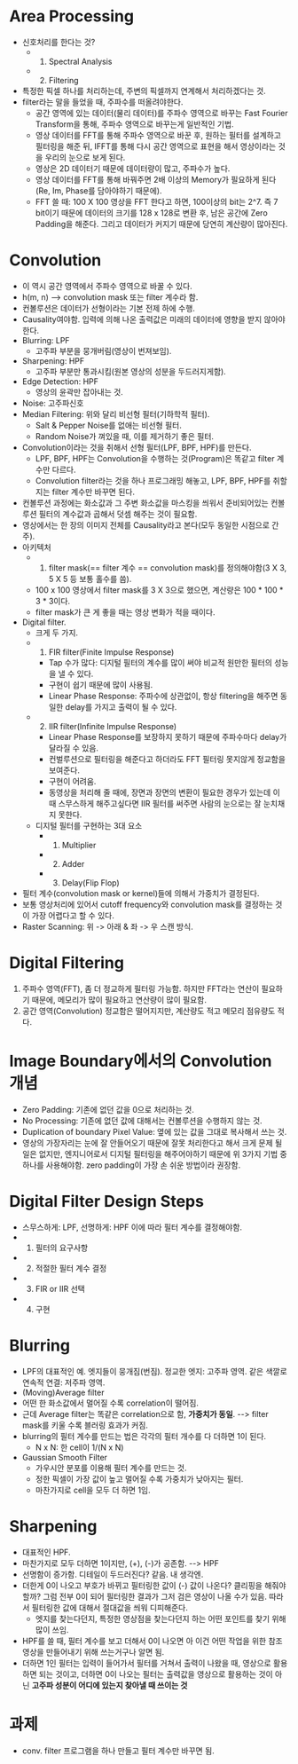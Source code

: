 # Area Processing
- 신호처리를 한다는 것?
    - 1. Spectral Analysis
    - 2. Filtering
- 특정한 픽셀 하나를 처리하는데, 주변의 픽셀까지 연계해서 처리하겠다는 것.
- filter라는 말을 들었을 때, 주파수를 떠올려야한다.
  - 공간 영역에 있는 데이터(물리 데이터)를 주파수 영역으로 바꾸는 Fast Fourier Transform을 통해, 주파수 영역으로 바꾸는게 일반적인 기법.
  - 영상 데이터를 FFT를 통해  주파수 영역으로 바꾼 후, 원하는 필터를 설계하고 필터링을 해준 뒤, IFFT를 통해 다시 공간 영역으로 표현을 해서 영상이라는 것을 우리의 눈으로 보게 된다.
  - 영상은 2D 데이터기 때문에 데이터량이 많고, 주파수가 높다.
  - 영상 데이터를 FFT를 통해 바꿔주면 2배 이상의 Memory가 필요하게 된다(Re, Im, Phase를 담아야하기 때문에).
  - FFT 쓸 때: 100 X 100 영상을 FFT 한다고 하면, 100이상의 bit는 2^7. 즉 7 bit이기 때문에 데이터의 크기를 128 x 128로 변환 후, 남은 공간에 Zero Padding을 해준다. 그리고 데이터가 커지기 때문에 당연히 계산량이 많아진다. 
# **Convolution**
- 이 역시 공간 영역에서 주파수 영역으로 바꿀 수 있다.
- h(m, n) --> convolution mask 또는 filter 계수라 함.
- 컨볼루션은 데이터가 선형이라는 기본 전제 하에 수행.
- Causality여야함. 입력에 의해 나온 출력값은 미래의 데이터에 영향을 받지 않아야한다.
- Blurring: LPF
  - 고주파 부분을 뭉개버림(영상이 번져보임).
- Sharpening: HPF
  - 고주파 부분만 통과시킴(원본 영상의 성분을 두드러지게함).
- Edge Detection: HPF
  - 영상의 윤곽만 잡아내는 것.
- Noise: 고주파신호
- Median Filtering: 위와 달리 비선형 필터(기하학적 필터).
  - Salt & Pepper Noise를 없애는 비선형 필터.
  - Random Noise가 껴있을 때, 이를 제거하기 좋은 필터.
- Convolution이라는 것을 취해서 선형 필터(LPF, BPF, HPF)를 만든다.
  - LPF, BPF, HPF는 Convolution을 수행하는 것(Program)은 똑같고 filter 계수만 다르다.
  - Convolution filter라는 것을 하나 프로그래밍 해놓고, LPF, BPF, HPF를 취할지는 filter 계수만 바꾸면 된다. 
- 컨볼루션 과정에는 화소값과 그 주변 화소값을 마스킹을 씌워서 준비되어있는 컨볼루션 필터의 계수값과 곱해서 덧셈 해주는 것이 필요함.
- 영상에서는 한 장의 이미지 전체를 Causality라고 본다(모두 동일한 시점으로 간주).
- 아키텍처
    - 1. filter mask(== filter 계수 == convolution mask)를 정의해야함(3 X 3, 5 X 5 등 보통 홀수를 씀).
    - 100 x 100 영상에서 filter mask를 3 X 3으로 했으면, 계산량은 100 * 100 * 3 * 3이다.
    - filter mask가 큰 게 좋을 때는 영상 변화가 적을 때이다.
- Digital filter.
    - 크게 두 가지.
    - 1. FIR filter(Finite Impulse Response)
        - Tap 수가 많다: 디지털 필터의 계수를 많이 써야 비교적 원만한 필터의 성능을 낼 수 있다.
        - 구현이 쉽기 때문에 많이 사용됨.
        - Linear Phase Response: 주파수에 상관없이, 항상 filtering을 해주면 동일한 delay를 가지고 출력이 될 수 있다.
    - 2. IIR filter(Infinite Impulse Response)
        - Linear Phase Response를 보장하지 못하기 때문에 주파수마다 delay가 달라질 수 있음.
        - 컨벌루션으로 필터링을 해준다고 하더라도 FFT 필터링 못지않게 정교함을 보여준다.
        - 구현이 어려움.
        - 동영상을 처리해 줄 때에, 장면과 장면의 변환이 필요한 경우가 있는데 이 때 스무스하게 해주고싶다면 IIR 필터를 써주면 사람의 눈으로는 잘 눈치채지 못한다.
    - 디지털 필터를 구현하는 3대 요소
        - 1. Multiplier
        - 2. Adder
        - 3. Delay(Flip Flop)
- 필터 계수(convolution mask or kernel)들에 의해서 가중치가 결정된다.
- 보통 영상처리에 있어서 cutoff frequency와 convolution mask를 결정하는 것이 가장 어렵다고 할 수 있다.
- Raster Scanning: 위 -> 아래 & 좌 -> 우 스캔 방식.
# Digital Filtering
1. 주파수 영역(FFT), 좀 더 정교하게 필터링 가능함. 하지만 FFT라는 연산이 필요하기 때문에, 메모리가 많이 필요하고 연산량이 많이 필요함.
2. 공간 영역(Convolution) 정교함은 떨어지지만, 계산량도 적고 메모리 점유량도 적다.
# Image Boundary에서의 Convolution 개념
- Zero Padding: 기존에 없던 값을 0으로 처리하는 것.
- No Processing: 기존에 없던 값에 대해서는 컨볼루션을 수행하지 않는 것.
- Duplication of boundary Pixel Value: 옆에 있는 값을 그대로 복사해서 쓰는 것.
- 영상의 가장자리는 눈에 잘 안들어오기 때문에 잘못 처리한다고 해서 크게 문제 될 일은 없지만, 엔지니어로서 디지털 필터링을 해주어야하기 때문에 위 3가지 기법 중 하나를 사용해야함. zero padding이 가장 손 쉬운 방법이라 권장함.
# Digital Filter Design Steps
- 스무스하게: LPF, 선명하게: HPF 이에 따라 필터 계수를 결정해야함.
- 1. 필터의 요구사항
- 2. 적절한 필터 계수 결정
- 3. FIR or IIR 선택 
- 4. 구현

# Blurring
- LPF의 대표적인 예. 엣지들이 뭉개짐(번짐). 정교한 엣지: 고주파 영역. 같은 색깔로 연속적 연결: 저주파 영역.
- (Moving)Average filter
- 어떤 한 화소값에서 멀어질 수록 correlation이 떨어짐.
- 근데 Average filter는 똑같은 correlation으로 함, **가중치가 동일**. --> filter mask를 키울 수록 블러링 효과가 커짐.
- blurring의 필터 계수를 만드는 법은 각각의 필터 개수를 다 더하면 1이 된다.
    - N x N: 한 cell이 1/(N x N)
- Gaussian Smooth Filter
    - 가우시안 분포를 이용해 필터 계수를 만드는 것.
    - 정한 픽셀이 가장 값이 높고 멀어질 수록 가중치가 낮아지는 필터.
    - 마찬가지로 cell을 모두 더 하면 1임.

# Sharpening
- 대표적인 HPF.
- 마찬가지로 모두 더하면 1이지만, (+), (-)가 공존함. --> HPF
- 선명함이 증가함. 디테일이 두드러진다? 같음. 내 생각엔.
- 더한게 0이 나오고 부호가 바뀌고 필터링한 값이 (-) 값이 나온다? 클리핑을 해줘야할까? 그럼 전부 0이 되어 필터링한 결과가 그저 검은 영상이 나올 수가 있음. 따라서 필터링한 값에 대해서 절대값을 씌워 디피해준다.
    - 엣지를 찾는다던지, 특정한 영상점을 찾는다던지 하는 어떤 포인트를 찾기 위해 많이 쓰임.
- HPF를 쓸 때, 필터 계수를 보고 더해서 0이 나오면 아 이건 어떤 작업을 위한 참조 영상을 만들어내기 위해 쓰는거구나 알면 됨.
- 더하면 1인 필터는 입력이 들어가서 필터를 거쳐서 출력이 나왔을 때, 영상으로 활용하면 되는 것이고, 더하면 0이 나오는 필터는 출력값을 영상으로 활용하는 것이 아닌 **고주파 성분이 어디에 있는지 찾아낼 때 쓰이는 것**
# 과제
- conv. filter 프로그램을 하나 만들고 필터 계수만 바꾸면 됨.